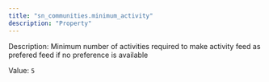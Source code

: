 ```yaml
---
title: "sn_communities.minimum_activity"
description: "Property"
---
```


Description: Minimum number of activities required to make activity feed as prefered feed if no preference is available

Value: `5`